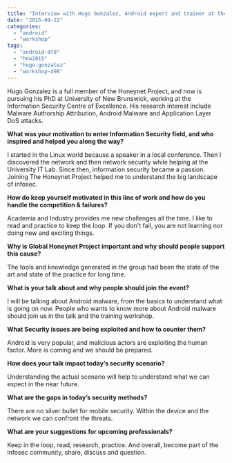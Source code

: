 ```yaml
---
title: "Interview with Hugo Gonzalez, Android expert and trainer at the Honeynet Workshop 2015"
date: "2015-04-22"
categories: 
  - "android"
  - "workshop"
tags: 
  - "android-d70"
  - "hnw2015"
  - "hugo-gonzalez"
  - "workshop-d98"
---
```


Hugo Gonzalez is a full member of the Honeynet Project, and now is pursuing his PhD at University of New Brunswick, working at the Information Security Centre of Excellence. His research interest include Malware Authorship Attribution, Android Malware and Application Layer DoS attacks.

  

**What was your motivation to enter Information Security field, and who inspired and helped you along the way?**

  

I started in the Linux world because a speaker in a local conference. Then I discovered the network and then network security while helping at the University IT Lab. Since then, information security became a passion. Joining The Honeynet Project helped me to understand the big landscape of infosec.

  

**How do keep yourself motivated in this line of work and how do you handle the competition & failures?**

  

Academia and Industry provides me new challenges all the time. I like to read and practice to keep the loop. If you don't fail, you are not learning nor doing new and exciting things.

  

**Why is Global Honeynet Project important and why should people support this cause?**

  

The tools and knowledge generated in the group had been the state of the art and state of the practice for long time.

  

**What is your talk about and why people should join the event?**

  

I will be talking about Android malware, from the basics to understand what is going on now. People who wants to know more about Android malware should join us in the talk and the training workshop.

  

**What Security issues are being exploited and how to counter them?**

  

Android is very popular, and malicious actors are exploiting the human factor. More is coming and we should be prepared.

  

**How does your talk impact today’s security scenario?**

  

Understanding the actual scenario will help to understand what we can expect in the near future.

  

**What are the gaps in today’s security methods?**

  

There are no silver bullet for mobile security. Within the device and the network we can confront the threats.

  

**What are your suggestions for upcoming professionals?**

  

Keep in the loop, read, research, practice. And overall, become part of the infosec community, share, discuss and question.
